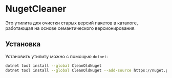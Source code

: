 # NugetCleaner

Это утилита для очистки старых версий пакетов в каталоге, работающая на основе семантического версионирования.

## Установка

Установить утилиту можно с помощью `dotnet`:

```bash
dotnet tool install --global CleanOldNuget
dotnet tool install --global CleanOldNuget --add-source https://nuget.pkg.github.com/kibnet/index.json
